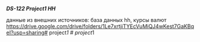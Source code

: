 ***DS-122 Project1 HH***


данные из внешних источников: база данных hh, курсы валют
https://drive.google.com/drive/folders/1Le7xrtjiTYEcVuMiQJ4wKest7GaKBqeI?usp=sharing#   p r o j e c t _ 1  
 #   p r o j e c t _ 1  
 